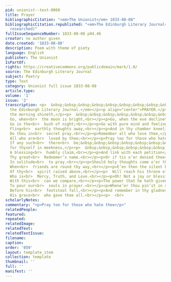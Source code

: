 ```yaml
---
pid: unionist--text-0060
title: Prayer
bibliographicCitation: "<em>The Unionist</em> 1833-08-08"
bibliographicCitation.republished: "<em>The Edinburgh Literary Journal</em> (not yet
  researched)"
fullIssueSequenceNumber: 1833-08-08 p04.46
creator: no author given
date.created: '1833-08-08'
description: Poem with theme of piety
language: English
publisher: The Unionist
IsPartOf: 
rights: https://creativecommons.org/publicdomain/mark/1.0/
source: The Edinburgh Literary Journal
subject: Poetry
type: Text
category: Unionist full issue 1833-08-08
article.type: 
volume: '1'
issue: '2'
transcription: <p>  &nbsp;&nbsp;&nbsp;&nbsp;&nbsp;&nbsp;&nbsp;&nbsp;&nbsp;&nbsp;&nbsp;<br>  <em>From
  the Edinburgh Literary Journal.</em></p><p align="center">PRAYER.</p><p>Go, when
  the morning shineth,</p><p>  &nbsp;&nbsp;&nbsp;&nbsp;&nbsp;&nbsp;&nbsp;&nbsp;&nbsp;&nbsp;&nbsp;
  Go, when<br>  the moon is bright,<br></p><p>Go, when the eve declineth,</p><p>  &nbsp;&nbsp;&nbsp;&nbsp;&nbsp;&nbsp;&nbsp;&nbsp;&nbsp;&nbsp;&nbsp;
  Go in the<br>  bush of night;<br></p><p>Go with pure mind and feeling,</p><p>  &nbsp;&nbsp;&nbsp;&nbsp;&nbsp;&nbsp;&nbsp;&nbsp;&nbsp;&nbsp;&nbsp;
  Fling<br>  earthly thoughts away,<br></p><p>And in thy chamber kneeling,</p><p>  &nbsp;&nbsp;&nbsp;&nbsp;&nbsp;&nbsp;&nbsp;&nbsp;&nbsp;&nbsp;&nbsp;
  Do thou in<br>  secret pray.<br></p><p>Remember all who love thee,</p><p>  &nbsp;&nbsp;&nbsp;&nbsp;&nbsp;&nbsp;&nbsp;&nbsp;&nbsp;&nbsp;&nbsp;
  All who are<br>  loved by thee;<br></p><p>Pray too for those who hate thee</p><p>  &nbsp;&nbsp;&nbsp;&nbsp;&nbsp;&nbsp;&nbsp;&nbsp;&nbsp;&nbsp;&nbsp;
  If any such<br>  there<br>  be;&nbsp;&nbsp;&nbsp;&nbsp;&nbsp;&nbsp;&nbsp;&nbsp;&nbsp;&nbsp;&nbsp;&nbsp;&nbsp;&nbsp<br></p><p>Then
  for thyself in meekness,</p><p>  &nbsp;&nbsp;&nbsp;&nbsp;&nbsp;&nbsp;&nbsp;&nbsp;&nbsp;&nbsp;&nbsp;
  A blessing<br>  humbly claim,<br></p><p>And link with each petition</p><p>  &nbsp;&nbsp;&nbsp;&nbsp;&nbsp;&nbsp;&nbsp;&nbsp;&nbsp;&nbsp;&nbsp;
  Thy great<br>  Redeemer’s name.<br></p><p>Or if tis o’er denied thee</p><p>  &nbsp;&nbsp;&nbsp;&nbsp;&nbsp;&nbsp;&nbsp;&nbsp;&nbsp;&nbsp;&nbsp;
  In solitude<br>  to pray.<br></p><p>Should holy thoughts come o’er thee,</p><p>  &nbsp;&nbsp;&nbsp;&nbsp;&nbsp;&nbsp;&nbsp;&nbsp;&nbsp;&nbsp;&nbsp;
  When<br>  friends are round thy way,<br></p><p>E’en then the silent breathing</p><p>  &nbsp;&nbsp;&nbsp;&nbsp;&nbsp;&nbsp;&nbsp;&nbsp;&nbsp;&nbsp;&nbsp;
  Of thy<br>  spirit raised above,<br></p><p>  Will reach his throne of<br>  glory,&nbsp;&nbsp;&nbsp;&nbsp;&nbsp;&nbsp;&nbsp;&nbsp;&nbsp;&nbsp;&nbsp;<br></p><p>  &nbsp;&nbsp;&nbsp;&nbsp;&nbsp;&nbsp;&nbsp;&nbsp;&nbsp;&nbsp;&nbsp;
  Who is<br>  Mercy, Truth, and Love.<br></p><p>Oh! Not a joy or blessing,</p><p>  &nbsp;&nbsp;&nbsp;&nbsp;&nbsp;&nbsp;&nbsp;&nbsp;&nbsp;&nbsp;&nbsp;
  With this<br>  can we compare,<br></p><p>The power that he hath given us</p><p>  &nbsp;&nbsp;&nbsp;&nbsp;&nbsp;&nbsp;&nbsp;&nbsp;&nbsp;&nbsp;&nbsp;
  To pour our<br>  souls in prayer.<br></p><p>Whene’er thou pin’st in sadness,</p><p>  &nbsp;&nbsp;&nbsp;&nbsp;&nbsp;&nbsp;&nbsp;&nbsp;&nbsp;&nbsp;&nbsp;
  Before his<br>  footstool fall,<br></p><p>And remember in thy gladness</p><p>  &nbsp;&nbsp;&nbsp;&nbsp;&nbsp;&nbsp;&nbsp;&nbsp;&nbsp;&nbsp;&nbsp;
  His grace<br>  who gave thee all.<br></p><p>  <br>
scholarlyNotes: 
commentary: "<p>Pray too for those who hate thee</p>"
relatedPeople: 
featured: 
repeated: 
relatedImage: 
relatedText: 
relatedTextIssue: 
filename: 
caption: 
order: '059'
layout: template_item
collection: template
thumbnail: ''
full: ''
manifest: ''
---
```

